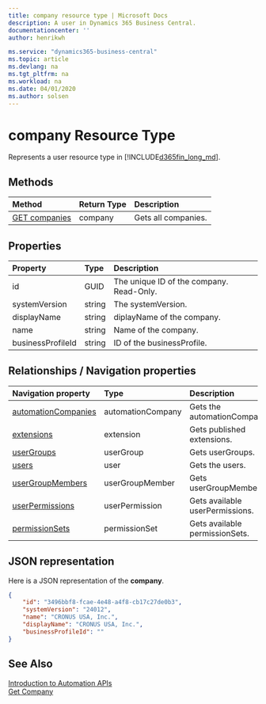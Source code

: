 ```yaml
---
title: company resource type | Microsoft Docs
description: A user in Dynamics 365 Business Central.
documentationcenter: ''
author: henrikwh

ms.service: "dynamics365-business-central"
ms.topic: article
ms.devlang: na
ms.tgt_pltfrm: na
ms.workload: na
ms.date: 04/01/2020
ms.author: solsen
---
```


# company Resource Type
Represents a user resource type in [!INCLUDE[d365fin_long_md](../developer/includes/d365fin_long_md.md)]. 

## Methods
| Method         | Return Type  |Description|
|:---------------|:-------------|:----------|
|[GET companies](dynamics-microsoft-automation-company-get.md)|company|Gets all companies.|


## Properties

| Property | Type |Description                             |
|:----------------|:-----|:---------------------------------------|
|id               |GUID  |The unique ID of the company. Read-Only.|
|systemVersion    |string|The systemVersion.             |
|displayName      |string|diplayName of the company.     |
|name      |string|Name of the company.     |
|businessProfileId|string|ID of the businessProfile.|

## Relationships / Navigation properties
| Navigation property	      | Type |Description                             |
|:----------------|:-----|:---------------------------------------|
|[automationCompanies](dynamics-microsoft-automation-automationcompany.md)               | automationCompany|Gets the automationCompanies. |
|[extensions](dynamics-microsoft-automation-extension.md)             |extension|Gets published extensions. |
|[userGroups](dynamics-microsoft-automation-usergroup.md)      |userGroup|Gets userGroups. |
|[users](dynamics-microsoft-automation-user.md)      |user|Gets the users. |
|[userGroupMembers](dynamics-microsoft-automation-usergroupmember.md)|userGroupMember|Gets userGroupMembers.|
|[userPermissions](dynamics-microsoft-automation-userpermission.md)|userPermission|Gets available userPermissions.|
|[permissionSets](dynamics-microsoft-automation-permissionset.md)|permissionSet|Gets available permissionSets.|

## JSON representation
Here is a JSON representation of the **company**.

```json
{
    "id": "3496bbf8-fcae-4e48-a4f8-cb17c27de0b3",
    "systemVersion": "24012",
    "name": "CRONUS USA, Inc.",
    "displayName": "CRONUS USA, Inc.",
    "businessProfileId": ""
}

```

## See Also 
[Introduction to Automation APIs](itpro-introduction-to-automation-apis.md)  
[Get Company](dynamics-microsoft-automation-company-get.md)   
